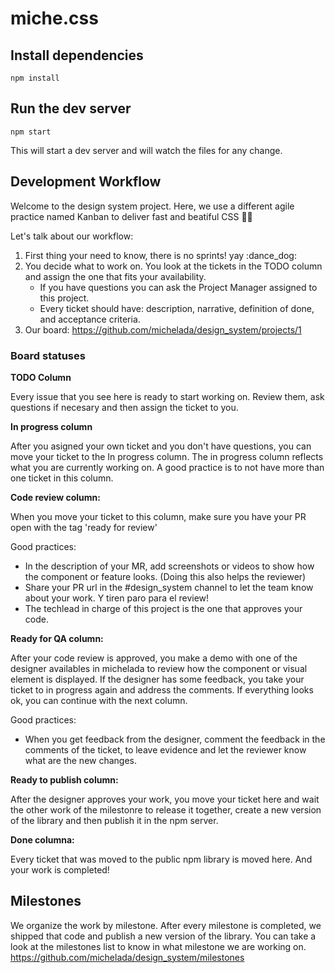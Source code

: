 # miche.css

## Install dependencies
```
npm install
```

## Run the dev server
```
npm start
```

This will start a dev server and will watch the files for any change.

## Development Workflow  
Welcome to the design system project. Here, we use a different agile practice named Kanban to deliver fast and beatiful CSS 👩‍💻

Let's talk about our workflow:
1. First thing your need to know, there is no sprints! yay :dance_dog:
2. You decide what to work on. You look at the tickets in the TODO column and assign the one that fits your availability.
   - If you have questions you can ask the Project Manager assigned to this project. 
   - Every ticket should have: description, narrative, definition of done, and acceptance criteria.
3. Our board: https://github.com/michelada/design_system/projects/1

### Board statuses

**TODO Column**

Every issue that you see here is ready to start working on. Review them, ask questions if necesary and then assign the ticket to you.

**In progress column**

After you asigned your own ticket and you don't have questions, you can move your ticket to the In progress column. The in progress column reflects what you are currently working on. A good practice is to not have more than one ticket in this column.

**Code review column:**

When you move your ticket to this column, make sure you have your PR open with the tag 'ready for review'

Good practices:
- In the description of your MR, add screenshots or videos to show how the component or feature looks. (Doing this also helps the reviewer)
- Share your PR url in the #design_system channel to let the team know about your work. Y tiren paro para el review!
- The techlead in charge of this project is the one that approves your code. 

**Ready for QA column:** 

After your code review is approved, you make a demo with one of the designer availables in michelada to review how the component or visual element is displayed. 
If the designer has some feedback, you take your ticket to in progress again and address the comments. If everything looks ok, you can continue with the next column. 

Good practices:
- When you get feedback from the designer, comment the feedback in the comments of the ticket, to leave evidence and let the reviewer know what are the new changes. 

**Ready to publish column:**

After the designer approves your work, you move your ticket here and wait the other work of the milestonre to release it together, create a new version of the library and then publish it in the npm server. 

**Done columna:**

Every ticket that was moved to the public npm library is moved here. And your work is completed! 

## Milestones

We organize the work by milestone. After every milestone is completed, we shipped that code and publish a new version of the library.
You can take a look at the milestones list to know in what milestone we are working on. https://github.com/michelada/design_system/milestones
